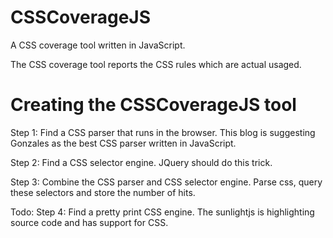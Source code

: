 CSSCoverageJS
=============

A CSS coverage tool written in JavaScript.

The CSS coverage tool reports the CSS rules which are actual usaged. 

Creating the CSSCoverageJS tool
===============================
Step 1:
Find a CSS parser that runs in the browser. This blog is suggesting Gonzales as the best CSS parser written in JavaScript.

Step 2:
Find a CSS selector engine. JQuery should do this trick.

Step 3:
Combine the CSS parser and CSS selector engine. Parse css, query these selectors and store the number of hits.

Todo:
Step 4:
Find a pretty print CSS engine. The sunlightjs is highlighting source code and has support for CSS.
